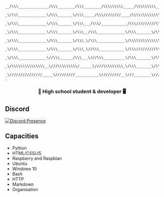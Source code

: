 ```
                 __/\\\______________/\\\________/\\\________/\\\\\\\\\_____/\\\\\\\\\____        
                  _\/\\\_____________\/\\\_______\/\\\_____/\\\////////____/\\\\\\\\\\\\\__       
                   _\/\\\_____________\/\\\_______\/\\\___/\\\/____________/\\\/////////\\\_      
                    _\/\\\_____________\/\\\_______\/\\\__/\\\_____________\/\\\_______\/\\\_     
                     _\/\\\_____________\/\\\_______\/\\\_\/\\\_____________\/\\\\\\\\\\\\\\\_    
                      _\/\\\_____________\/\\\_______\/\\\_\//\\\____________\/\\\/////////\\\_   
                       _\/\\\_____________\//\\\______/\\\___\///\\\__________\/\\\_______\/\\\_  
                        _\/\\\\\\\\\\\\\\\__\///\\\\\\\\\/______\////\\\\\\\\\_\/\\\_______\/\\\_ 
                         _\///////////////_____\/////////___________\/////////__\///________\///__                 .
```
<h3 align="center">🏫 High school student & developer 🖥️</h3>

## Discord

[![Discord Presence](https://lanyard-profile-readme.vercel.app/api/325644794049200129)](https://discord.com/users/325644794049200129)

## Capacities

- Python
- HTML/CSS/JS
- Raspberry and Raspbian
- Ubuntu
- Windows 10
- Bash
- HTTP
- Markdown
- Organisation
